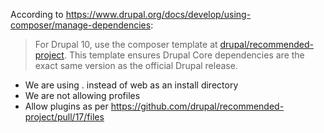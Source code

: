 According to https://www.drupal.org/docs/develop/using-composer/manage-dependencies:

> For Drupal 10, use the composer template at [drupal/recommended-project](https://github.com/drupal/recommended-project). This template ensures Drupal Core dependencies are the exact same version as the official Drupal release.

* We are using . instead of web as an install directory
* We are not allowing profiles
* Allow plugins as per https://github.com/drupal/recommended-project/pull/17/files
